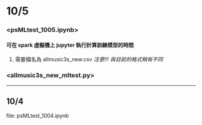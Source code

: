 # 10/5  
  ### <psMLtest_1005.ipynb>
  #### 可在 spark 虛擬機上 jupyter 執行計算訓練模型的時間
  1. 需要檔名為 allmusic3s_new.csv _注意!!! 與目前的格式稍有不同_ 
  ### <allmusic3s_new_mltest.py>
***
## 10/4 
file: psMLtest_1004.ipynb

